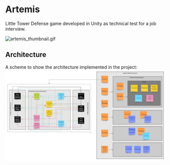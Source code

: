 # Artemis
Little Tower Defense game developed in Unity as technical test for a job interview.

![artemis_thumbnail.gif](artemis_thumbnail.gif)

## Architecture
A scheme to show the architecture implemented in the project:
![project_architecture_scheme.jpg](project_architecture_scheme.jpg)
